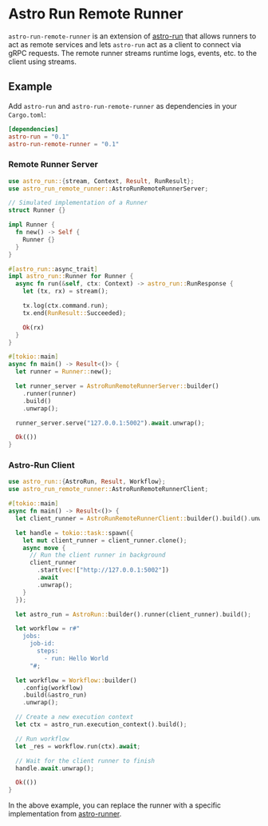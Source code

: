 # Astro Run Remote Runner

`astro-run-remote-runner` is an extension of [astro-run](https://github.com/panghu-huang/astro-run) that allows runners to act as remote services and lets `astro-run` act as a client to connect via gRPC requests. The remote runner streams runtime logs, events, etc. to the client using streams.

## Example

Add `astro-run` and `astro-run-remote-runner` as dependencies in your `Cargo.toml`:

```toml
[dependencies]
astro-run = "0.1"
astro-run-remote-runner = "0.1"
```

### Remote Runner Server

```rust
use astro_run::{stream, Context, Result, RunResult};
use astro_run_remote_runner::AstroRunRemoteRunnerServer;

// Simulated implementation of a Runner
struct Runner {}

impl Runner {
  fn new() -> Self {
    Runner {}
  }
}

#[astro_run::async_trait]
impl astro_run::Runner for Runner {
  async fn run(&self, ctx: Context) -> astro_run::RunResponse {
    let (tx, rx) = stream();

    tx.log(ctx.command.run);
    tx.end(RunResult::Succeeded);

    Ok(rx)
  }
}

#[tokio::main]
async fn main() -> Result<()> {
  let runner = Runner::new();

  let runner_server = AstroRunRemoteRunnerServer::builder()
    .runner(runner)
    .build()
    .unwrap();

  runner_server.serve("127.0.0.1:5002").await.unwrap();

  Ok(())
}
```

### Astro-Run Client

```rust
use astro_run::{AstroRun, Result, Workflow};
use astro_run_remote_runner::AstroRunRemoteRunnerClient;

#[tokio::main]
async fn main() -> Result<()> {
  let client_runner = AstroRunRemoteRunnerClient::builder().build().unwrap();

  let handle = tokio::task::spawn({
    let mut client_runner = client_runner.clone();
    async move {
      // Run the client runner in background
      client_runner
        .start(vec!["http://127.0.0.1:5002"])
        .await
        .unwrap();
    }
  });

  let astro_run = AstroRun::builder().runner(client_runner).build();

  let workflow = r#"
    jobs:
      job-id:
        steps:
          - run: Hello World
      "#;

  let workflow = Workflow::builder()
    .config(workflow)
    .build(&astro_run)
    .unwrap();

  // Create a new execution context
  let ctx = astro_run.execution_context().build();

  // Run workflow
  let _res = workflow.run(ctx).await;

  // Wait for the client runner to finish
  handle.await.unwrap();

  Ok(())
}
```

In the above example, you can replace the runner with a specific implementation from [astro-runner](../runner).